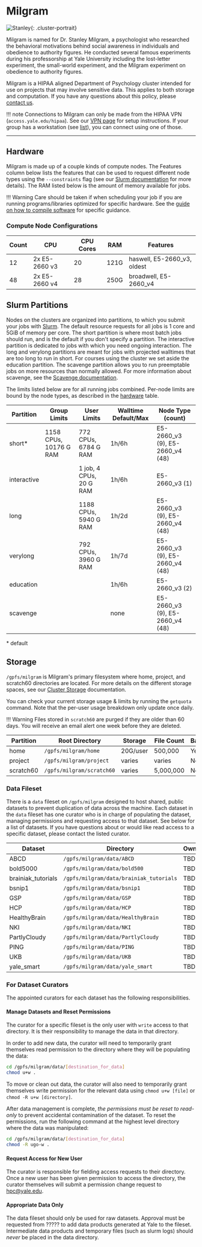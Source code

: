 # Milgram

![Stanley](/img/Stanley-Milgram.jpg){: .cluster-portrait}

Milgram is named for Dr. Stanley Milgram, a psychologist who researched the behavioral motivations behind social awareness in individuals and obedience to authority figures. He conducted several famous experiments during his professorship at Yale University including the lost-letter experiment, the small-world experiment, and the Milgram experiment on obedience to authority figures.

Milgram is a HIPAA aligned Department of Psychology cluster intended for use on projects that may involve sensitive data. This applies to both storage and computation. If you have any questions about this policy, please [contact us](mailto:hpc@yale.edu).

!!! note
    Connections to Milgram can only be made from the HIPAA VPN (`access.yale.edu/hipaa`). See our [VPN page](/clusters-at-yale/access/vpn) for setup instructions. If your group has a workstation (see [list](/clusters-at-yale/clusters/milgram-workstations)), you can connect using one of those.

- - -

## Hardware

Milgram is made up of a couple kinds of compute nodes. The Features column below lists the features that can be used to request different node types using the `--constraints` flag (see our [Slurm documentation](/clusters-at-yale/job-scheduling/resource-requests#features-and-constraints) for more details). The RAM listed below is the amount of memory available for jobs.

!!! Warning
    Care should be taken if when scheduling your job if you are running programs/libraries optimized for specific hardware.
    See the [guide on how to compile software](/clusters-at-yale/applications/compile) for specific guidance.

### Compute Node Configurations

| Count | CPU           | CPU Cores | RAM   | Features                          |
|-------|---------------|-----------|-------|-----------------------------------|
| 12    | 2x E5-2660 v3 | 20        | 121G  | haswell, E5-2660_v3, oldest       |
| 48    | 2x E5-2660 v4 | 28        | 250G  | broadwell, E5-2660_v4             |

## Slurm Partitions

Nodes on the clusters are organized into partitions, to which you submit your jobs with [Slurm](/clusters-at-yale/job-scheduling). The default resource requests for all jobs is 1 core and 5GiB of memory per core. The short partition is where most batch jobs should run, and is the default if you don't specify a partition. The interactive partition is dedicated to jobs with which you need ongoing interaction. The long and verylong partitions are meant for jobs with projected walltimes that are too long to run in short. For courses using the cluster we set aside the education partition. The scavenge partition allows you to run preemptable jobs on more resources than normally allowed. For more information about scavenge, see the [Scavenge documentation](/clusters-at-yale/job-scheduling/scavenge).

The limits listed below are for all running jobs combined. Per-node limits are bound by the node types, as described in the [hardware](#hardware) table.

| Partition    | Group Limits           | User Limits             | Walltime Default/Max | Node Type (count)               |
|--------------|------------------------|-------------------------|----------------------|---------------------------------|
| short*       | 1158 CPUs, 10176 G RAM | 772 CPUs, 6784 G RAM    | 1h/6h                | E5-2660_v3 (9), E5-2660_v4 (48) |
| interactive  |                        | 1 job, 4 CPUs, 20 G RAM | 1h/6h                | E5-2660_v3 (1)                  |
| long         |                        | 1188 CPUs, 5940 G RAM   | 1h/2d                | E5-2660_v3 (9), E5-2660_v4 (48) |
| verylong     |                        | 792 CPUs, 3960 G RAM    | 1h/7d                | E5-2660_v3 (9), E5-2660_v4 (48) |
| education    |                        |                         | 1h/6h                | E5-2660_v3 (2)                  |
| scavenge     |                        |                         | none                 | E5-2660_v3 (9), E5-2660_v4 (48) |

\* default

## Storage

`/gpfs/milgram` is Milgram's primary filesystem where home, project, and scratch60 directories are located. For more details on the different storage spaces, see our [Cluster Storage](/clusters-at-yale/data/cluster-storage) documentation.

You can check your current storage usage & limits by running the `getquota` command. Note that the per-user usage breakdown only update once daily.

!!! Warning
    Files stored in `scratch60` are purged if they are older than 60 days. You will receive an email alert one week before they are deleted.

| Partition      | Root Directory             | Storage     | File Count   | Backups |
|----------------|----------------------------|-------------|--------------|---------|
| home           | `/gpfs/milgram/home`       | 20G/user    | 500,000      | Yes     |
| project        | `/gpfs/milgram/project`    | varies      | varies       | No      |
| scratch60      | `/gpfs/milgram/scratch60`  | varies      | 5,000,000    | No      |

### Data Fileset

There is a `data` fileset on `/gpfs/milgram` designed to host shared, public datasets to prevent duplication of data across the machine. Each dataset in the `data` fileset has one curator who is in charge of populating the dataset, managing permissions and requesting access to that dataset. See below for a list of datasets. If you have questions about or would like read access to a specific dataset, please contact the listed curator.

| Dataset            |  Directory                              |Owner               | Curator            |
|--------------------|-----------------------------------------|--------------------|--------------------|
| ABCD               | `/gpfs/milgram/data/ABCD`               | TBD                | TBD                |
| bold5000           | `/gpfs/milgram/data/bold500`            | TBD                | TBD                |
| brainiak_tutorials | `/gpfs/milgram/data/brainiak_tutorials` | TBD                | TBD                |
| bsnip1             | `/gpfs/milgram/data/bsnip1`             | TBD                | TBD                |
| GSP                | `/gpfs/milgram/data/GSP`                | TBD                | TBD                |
| HCP                | `/gpfs/milgram/data/HCP`                | TBD                | TBD                |
| HealthyBrain       | `/gpfs/milgram/data/HealthyBrain`       | TBD                | TBD                |
| NKI                | `/gpfs/milgram/data/NKI`                | TBD                | TBD                |
| PartlyCloudy       | `/gpfs/milgram/data/PartlyCloudy`       | TBD                | TBD                |
| PING               | `/gpfs/milgram/data/PING`               | TBD                | TBD                |
| UKB                | `/gpfs/milgram/data/UKB`                | TBD                | TBD                |
| yale_smart         | `/gpfs/milgram/data/yale_smart`         | TBD                | TBD                |

### For Dataset Curators

The appointed curators for each dataset has the following responsibilities.

#### Manage Datasets and Reset Permissions

The curator for a specific fileset is the only user with `write` access to that directory. It is their responsibility to manage the data in that directory.

In order to add new data, the curator will need to temporarily grant themselves read permission to the directory where they will be populating the data:

``` bash
cd /gpfs/milgram/data/[destination_for_data]
chmod u+w .
```

To move or clean out data, the curator will also need to temporarily grant themselves write permission for the relevant data using `chmod u+w [file]` or `chmod -R u+w [directory]`.

After data management is complete, *the permissions must be reset to read-only* to prevent accidental contamination of the dataset. To reset the permissions, run the following command at the highest level directory where the data was manipulated:

```bash
cd /gpfs/milgram/data/[destination_for_data]
chmod -R ugo-w .
```

#### Request Access for New User

The curator is responsible for fielding access requests to their directory. Once a new user has been given permission to access the directory, the curator themselves will submit a permission change request to hpc@yale.edu.

#### Appropriate Data Only

The data fileset should only be used for raw datasets. Approval must be requested from ????? to add data products generated at Yale to the fileset. Intermediate data products and temporary files (such as slurm logs) should *never* be placed in the data directory.


